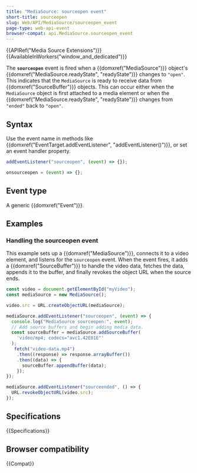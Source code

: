 ```yaml
---
title: "MediaSource: sourceopen event"
short-title: sourceopen
slug: Web/API/MediaSource/sourceopen_event
page-type: web-api-event
browser-compat: api.MediaSource.sourceopen_event
---
```


{{APIRef("Media Source Extensions")}}{{AvailableInWorkers("window_and_dedicated")}}

The **`sourceopen`** event is fired when a {{domxref("MediaSource")}} object's {{domxref("MediaSource.readyState", "readyState")}} changes to `"open"`.
This indicates that the `MediaSource` is ready to receive data from {{domxref("SourceBuffer")}} objects. This can occur either when the `MediaSource` object is first attached to a media element or when the {{domxref("MediaSource.readyState", "readyState")}} changes from `"ended"` back to `"open"`.

## Syntax

Use the event name in methods like {{domxref("EventTarget.addEventListener", "addEventListener()")}}, or set an event handler property.

```js
addEventListener("sourceopen", (event) => {});

onsourceopen = (event) => {};
```

## Event type

A generic {{domxref("Event")}}.

## Examples

### Handling the sourceopen event

This example sets up a {{domxref("MediaSource")}}, connects it to a video element, and listens for the `sourceopen` event. When the event fires, it adds a {{domxref("SourceBuffer")}} to handle the video data, fetches the data, appends it to the buffer, and finally revokes the object URL when the source ends.

```js
const video = document.getElementById("myVideo");
const mediaSource = new MediaSource();

video.src = URL.createObjectURL(mediaSource);

mediaSource.addEventListener("sourceopen", (event) => {
  console.log("MediaSource sourceopen:", event);
  // Add source buffers and begin adding media data.
  const sourceBuffer = mediaSource.addSourceBuffer(
    'video/mp4; codecs="avc1.42E01E"'
  );
   fetch("video-data.mp4")
    .then((response) => response.arrayBuffer())
    .then((data) => {
      sourceBuffer.appendBuffer(data);
    });
});

mediaSource.addEventListener("sourceended", () => {
  URL.revokeObjectURL(video.src);
});
```

## Specifications

{{Specifications}}

## Browser compatibility

{{Compat}}
